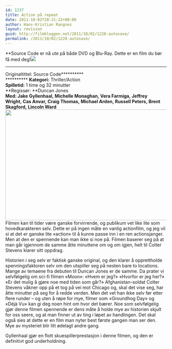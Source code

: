 ```yaml
---
id: 1237
title: Action på repeat
date: 2011-10-02T20:21:22+00:00
author: Hans-Kristian Rangnes
layout: revision
guid: http://filmbloggen.net/2011/10/02/1228-autosave/
permalink: /2011/10/02/1228-autosave/
---
```

**Source Code er nå ute på både DVD og Blu-Ray. Dette er en film du bør få med deg!![](http://filmbloggen.net/wp-includes/js/tinymce/plugins/wordpress/img/trans.gif)<!--more-->

**********************

Originaltittel: Source Code**********  
********** **Kategori:** Thriller/Action  
**Spilletid:** 1 time og 32 minutter  
**Regissør: **Duncan Jones  
**Med: **Jake Gyllenhaal, Michelle Monaghan, Vera Farmiga, Jeffrey Wright, Cas Anvar, Craig Thomas, Michael Arden, Russell Peters, Brent Skagford, Lincoln Ward**  
<a href="http://filmbloggen.net/2011/10/02/action-pa-repeat/utnduyu4/" rel="attachment wp-att-1238"><img class="alignnone size-large wp-image-1238" src="http://filmbloggen.net/wp-content/uploads//2011/10/utnduyu4-620x345.jpg" alt="" width="620" height="345" /></a>  
<span class="Apple-style-span" style="font-weight: normal">Filmen kan til tider være ganske forvirrende, og publikum vet like lite som hovedkarakteren selv. Dette er på ingen måte en vanlig actionfilm, og jeg vil si at det er ganske lite &laquo;action&raquo; til å kunne passe inn i en ren actionsjanger. Men at den er spennende kan man ikke si noe på. Filmen baserer seg på at man går igjennom de samme åtte minuttene om og om igjen, helt til Colter Stevens klarer sitt oppdrag.</span>**

Historien i seg selv er faktisk ganske original, og den klarer å opprettholde spenningsfaktoren selv om den utspiller seg på nesten bare to locations. Mange av temaene fra debuten til Duncan Jones er de samme. Da prater vi selvfølgelig om sci-fi filmen &laquo;Moon&raquo;: &laquo;Hvem er jeg?&raquo; &laquo;Hvorfor er jeg her?&raquo; &laquo;Er det mulig å gjøre noe med tiden som går?&raquo; Afghanistan-soldat Colter Stevens våkner opp på et tog på vei mot Chicago og, skal det vise seg, har åtte minutter på seg for å redde verden. Men det vet han ikke selv før etter flere runder &#8211; og uten å røpe for mye, filmer som «Groundhog Day» og «Déjà Vu» kan gi deg noen hint om hvor det bærer. Noe som selvfølgelig gjør denne filmen spennende er dens måte å holde mye av historien skjult for oss seere, og at man finner ut av ting i løpet av handlingen. Det skal også sies at dette er en film man nyter best første gangen man ser den. Mye av mysteriet blir litt ødelagt andre gang.

Gyllenhaal gjør en flott skuespillerprestasjon i denne filmen, og den er definitivt god underholdning.
